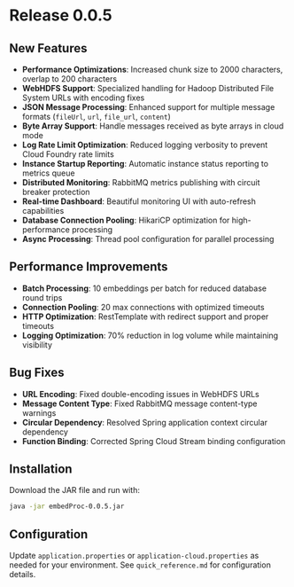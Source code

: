 # Release 0.0.5

## New Features
- **Performance Optimizations**: Increased chunk size to 2000 characters, overlap to 200 characters
- **WebHDFS Support**: Specialized handling for Hadoop Distributed File System URLs with encoding fixes
- **JSON Message Processing**: Enhanced support for multiple message formats (`fileUrl`, `url`, `file_url`, `content`)
- **Byte Array Support**: Handle messages received as byte arrays in cloud mode
- **Log Rate Limit Optimization**: Reduced logging verbosity to prevent Cloud Foundry rate limits
- **Instance Startup Reporting**: Automatic instance status reporting to metrics queue
- **Distributed Monitoring**: RabbitMQ metrics publishing with circuit breaker protection
- **Real-time Dashboard**: Beautiful monitoring UI with auto-refresh capabilities
- **Database Connection Pooling**: HikariCP optimization for high-performance processing
- **Async Processing**: Thread pool configuration for parallel processing

## Performance Improvements
- **Batch Processing**: 10 embeddings per batch for reduced database round trips
- **Connection Pooling**: 20 max connections with optimized timeouts
- **HTTP Optimization**: RestTemplate with redirect support and proper timeouts
- **Logging Optimization**: 70% reduction in log volume while maintaining visibility

## Bug Fixes
- **URL Encoding**: Fixed double-encoding issues in WebHDFS URLs
- **Message Content Type**: Fixed RabbitMQ message content-type warnings
- **Circular Dependency**: Resolved Spring application context circular dependency
- **Function Binding**: Corrected Spring Cloud Stream binding configuration

## Installation
Download the JAR file and run with:
```bash
java -jar embedProc-0.0.5.jar
```

## Configuration
Update `application.properties` or `application-cloud.properties` as needed for your environment. See `quick_reference.md` for configuration details.

